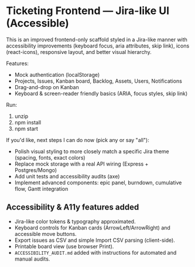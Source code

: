 
# Ticketing Frontend — Jira-like UI (Accessible)

This is an improved frontend-only scaffold styled in a Jira-like manner with accessibility improvements (keyboard focus, aria attributes, skip link), icons (react-icons), responsive layout, and better visual hierarchy.

Features:
- Mock authentication (localStorage)
- Projects, Issues, Kanban board, Backlog, Assets, Users, Notifications
- Drag-and-drop on Kanban
- Keyboard & screen-reader friendly basics (ARIA, focus styles, skip link)

Run:
1. unzip
2. npm install
3. npm start

If you'd like, next steps I can do now (pick any or say "all"):
- Polish visual styling to more closely match a specific Jira theme (spacing, fonts, exact colors)
- Replace mock storage with a real API wiring (Express + Postgres/Mongo)
- Add unit tests and accessibility audits (axe)
- Implement advanced components: epic panel, burndown, cumulative flow, Gantt integration


## Accessibility & A11y features added


- Jira-like color tokens & typography approximated.
- Keyboard controls for Kanban cards (ArrowLeft/ArrowRight) and accessible move buttons.
- Export issues as CSV and simple Import CSV parsing (client-side).
- Printable board view (use browser Print).
- `ACCESSIBILITY_AUDIT.md` added with instructions for automated and manual audits.
